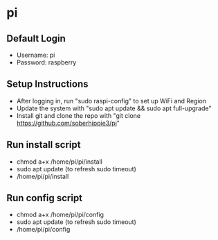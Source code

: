 # pi

## Default Login
- Username: pi
- Password: raspberry

## Setup Instructions
- After logging in, run "sudo raspi-config" to set up WiFi and Region
- Update the system with "sudo apt update && sudo apt full-upgrade"
- Install git and clone the repo with "git clone https://github.com/soberhippie3/pi"

## Run install script  
- chmod a+x /home/pi/pi/install
- sudo apt update (to refresh sudo timeout)
- /home/pi/pi/install

## Run config script
- chmod a+x /home/pi/pi/config
- sudo apt update (to refresh sudo timeout)
- /home/pi/pi/config
